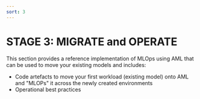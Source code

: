 ```yaml
---
sort: 3
---
```

# STAGE 3: MIGRATE and OPERATE

This section provides a reference implementation of MLOps using AML that can be used to move your existing models and includes:
* Code artefacts to move your first workload (existing model) onto AML and "MLOPs" it across the newly created environments
* Operational best practices